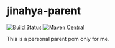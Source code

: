 # jinahya-parent

[![Build Status](https://travis-ci.org/jinahya/jinahya-parent.svg)](https://travis-ci.org/jinahya/jinahya-parent)
[![Maven Central](https://maven-badges.herokuapp.com/maven-central/com.github.jinahya/jinahya-parent/badge.svg)](https://maven-badges.herokuapp.com/maven-central/com.github.jinahya/jinahya-parent)

This is a personal parent pom only for me.
